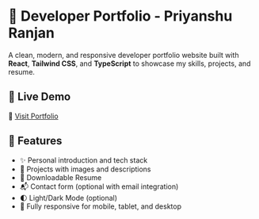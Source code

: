 # 💼 Developer Portfolio - Priyanshu Ranjan

A clean, modern, and responsive developer portfolio website built with **React**, **Tailwind CSS**, and **TypeScript** to showcase my skills, projects, and resume.

## 🚀 Live Demo

🔗 [Visit Portfolio](https://priyanshu-portfolio-m8s0.onrender.com/)

## 📸 Features

- ✨ Personal introduction and tech stack
- 📂 Projects with images and descriptions
- 📄 Downloadable Resume
- 📬 Contact form (optional with email integration)
- 🌓 Light/Dark Mode (optional)
- 📱 Fully responsive for mobile, tablet, and desktop
